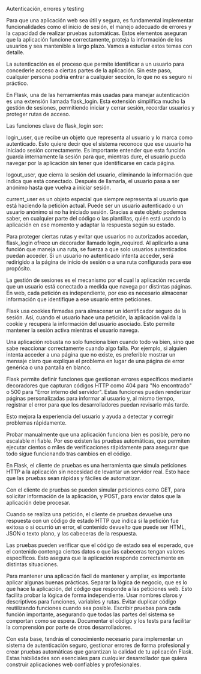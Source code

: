 Autenticación, errores y testing

Para que una aplicación web sea útil y segura, es fundamental implementar funcionalidades como el inicio de sesión, el manejo adecuado de errores y la capacidad de realizar pruebas automáticas. Estos elementos aseguran que la aplicación funcione correctamente, proteja la información de los usuarios y sea mantenible a largo plazo. Vamos a estudiar estos temas con detalle.

La autenticación es el proceso que permite identificar a un usuario para concederle acceso a ciertas partes de la aplicación. Sin este paso, cualquier persona podría entrar a cualquier sección, lo que no es seguro ni práctico.

En Flask, una de las herramientas más usadas para manejar autenticación es una extensión llamada flask_login. Esta extensión simplifica mucho la gestión de sesiones, permitiendo iniciar y cerrar sesión, recordar usuarios y proteger rutas de acceso.

Las funciones clave de flask_login son:

login_user, que recibe un objeto que representa al usuario y lo marca como autenticado. Esto quiere decir que el sistema reconoce que ese usuario ha iniciado sesión correctamente. Es importante entender que esta función guarda internamente la sesión para que, mientras dure, el usuario pueda navegar por la aplicación sin tener que identificarse en cada página.

logout_user, que cierra la sesión del usuario, eliminando la información que indica que está conectado. Después de llamarla, el usuario pasa a ser anónimo hasta que vuelva a iniciar sesión.

current_user es un objeto especial que siempre representa al usuario que está haciendo la petición actual. Puede ser un usuario autenticado o un usuario anónimo si no ha iniciado sesión. Gracias a este objeto podemos saber, en cualquier parte del código o las plantillas, quién está usando la aplicación en ese momento y adaptar la respuesta según su estado.

Para proteger ciertas rutas y evitar que usuarios no autorizados accedan, flask_login ofrece un decorador llamado login_required. Al aplicarlo a una función que maneja una ruta, se fuerza a que solo usuarios autenticados puedan acceder. Si un usuario no autenticado intenta acceder, será redirigido a la página de inicio de sesión o a una ruta configurada para ese propósito.

La gestión de sesiones es el mecanismo por el cual la aplicación recuerda que un usuario está conectado a medida que navega por distintas páginas. En web, cada petición es independiente, por eso es necesario almacenar información que identifique a ese usuario entre peticiones.

Flask usa cookies firmadas para almacenar un identificador seguro de la sesión. Así, cuando el usuario hace una petición, la aplicación valida la cookie y recupera la información del usuario asociado. Esto permite mantener la sesión activa mientras el usuario navega.

Una aplicación robusta no solo funciona bien cuando todo va bien, sino que sabe reaccionar correctamente cuando algo falla. Por ejemplo, si alguien intenta acceder a una página que no existe, es preferible mostrar un mensaje claro que explique el problema en lugar de una página de error genérica o una pantalla en blanco.

Flask permite definir funciones que gestionan errores específicos mediante decoradores que capturan códigos HTTP como 404 para "No encontrado" o 500 para "Error interno del servidor". Estas funciones pueden renderizar páginas personalizadas para informar al usuario y, al mismo tiempo, registrar el error para que los desarrolladores puedan revisarlo más tarde.

Esto mejora la experiencia del usuario y ayuda a detectar y corregir problemas rápidamente.

Probar manualmente que una aplicación funciona bien es posible, pero no escalable ni fiable. Por eso existen las pruebas automáticas, que permiten ejecutar cientos o miles de verificaciones rápidamente para asegurar que todo sigue funcionando tras cambios en el código.

En Flask, el cliente de pruebas es una herramienta que simula peticiones HTTP a la aplicación sin necesidad de levantar un servidor real. Esto hace que las pruebas sean rápidas y fáciles de automatizar.

Con el cliente de pruebas se pueden simular peticiones como GET, para solicitar información de la aplicación, y POST, para enviar datos que la aplicación debe procesar.

Cuando se realiza una petición, el cliente de pruebas devuelve una respuesta con un código de estado HTTP que indica si la petición fue exitosa o si ocurrió un error, el contenido devuelto que puede ser HTML, JSON o texto plano, y las cabeceras de la respuesta.

Las pruebas pueden verificar que el código de estado sea el esperado, que el contenido contenga ciertos datos o que las cabeceras tengan valores específicos. Esto asegura que la aplicación responde correctamente en distintas situaciones.

Para mantener una aplicación fácil de mantener y ampliar, es importante aplicar algunas buenas prácticas. Separar la lógica de negocio, que es lo que hace la aplicación, del código que responde a las peticiones web. Esto facilita probar la lógica de forma independiente. Usar nombres claros y descriptivos para funciones, variables y rutas. Evitar duplicar código reutilizando funciones cuando sea posible. Escribir pruebas para cada función importante, asegurando que todas las partes del sistema se comportan como se espera. Documentar el código y los tests para facilitar la comprensión por parte de otros desarrolladores.

Con esta base, tendrás el conocimiento necesario para implementar un sistema de autenticación seguro, gestionar errores de forma profesional y crear pruebas automáticas que garantizan la calidad de tu aplicación Flask. Estas habilidades son esenciales para cualquier desarrollador que quiera construir aplicaciones web confiables y profesionales.

